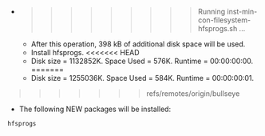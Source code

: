 * >>>>>>>>> Running inst-min-con-filesystem-hfsprogs.sh ...
  * After this operation, 398 kB of additional disk space will be used.
  * Install hfsprogs.
<<<<<<< HEAD
  * Disk size = 1132852K. Space Used = 576K. Runtime = 00:00:00:00.
=======
  * Disk size = 1255036K. Space Used = 584K. Runtime = 00:00:00:01.
>>>>>>> refs/remotes/origin/bullseye
  * The following NEW packages will be installed:
  ```bash
hfsprogs
  ```
